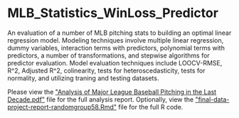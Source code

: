 # MLB_Statistics_WinLoss_Predictor
An evaluation of a number of MLB pitching stats to building an optimal linear regression model. Modeling techniques involve multiple linear regression, dummy variables, interaction terms with predictors, polynomial terms with predictors, a number of transformations, and stepwise algorithms for predictor evaluation. Model evaluation techniques include LOOCV-RMSE, R^2, Adjusted R^2, colinearity, tests for heteroscedasticity, tests for normality, and utilizing traning and testing datasets.

Please view the ["Analysis of Major League Baseball Pitching in the Last Decade.pdf"](https://github.com/tylerjzender/MLB_Statistics_WinLoss_Predictor/blob/main/Analysis%20of%20Major%20League%20Baseball%20Pitching%20in%20the%20Last%20Decade.pdf) file for the full analysis report.
Optionally, view the ["final-data-project-report-randomgroup58.Rmd"](https://github.com/tylerjzender/MLB_Statistics_WinLoss_Predictor/blob/main/final-data-project-report-randomgroup58.Rmd) file for the full R code.

